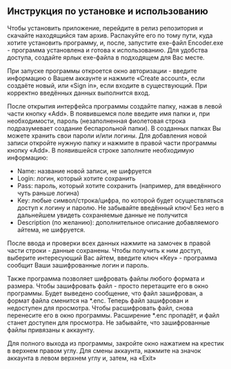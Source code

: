 ## Инструкция по установке и использованию

Чтобы установить приложение, перейдите в релиз репозитория и скачайте находящийся там архив. Распакуйте его по тому пути, куда хотите установить программу, и, после, запустите exe-файл Encoder.exe - программа установлена и готова к использованию. Для удобства доступа, создайте ярлык exe-файла в подходящем для Вас месте.

При запуске программы откроется окно авторизации - введите информацию о Вашем аккаунте и нажмите «Create account», если создаёте новый, или «Sign in», если входите в существующий. При корректно введённых данных выполнится вход.

После открытия интерфейса программы создайте папку, нажав в левой части кнопку «Add». В появившемся поле введите имя папки и, при необходимости, пароль (незаполненная фиолетовая строка подразумевает создание беспарольной папки).
В созданных папках Вы можете хранить свои пароли и/или логины. Для добавления новой записи откройте нужную папку и нажмите в правой части программы кнопку «Add». В появившейся строке заполните необходимую информацию:

* Name: название новой записи, не шифруется
* Login: логин, который хотите сохранить
* Pass: пароль, который хотите сохранить (например, для введённого чуть раньше логина)
* Key: любые символ/строка/цифра, по которой будет осуществляться доступ к логину и паролю. Не забывайте введённый ключ! Без него в дальнейшем увидеть сохраняемые данные не получится
* Description (по желанию): дополнительное описание добавляемого айтема, не шифруется.

После ввода и проверки всех данных нажмите на замочек в правой части строки - данные сохранены. Чтобы получить к ним доступ, выберите интересующий Вас айтем, введите ключ «Key» - программа сообщит Ваши зашифрованные логин и пароль.

Также программа позволяет шифровать файлы любого формата и размера. Чтобы зашифровать файл - просто перетащите его в окно программы. Будет выведено сообщение, что файл зашифрован, а формат файла сменится на *.enc. Теперь файл зашифрован и недоступен для просмотра. Чтобы расшифровать файл, снова перенесите его в окно программы. Расширение *.enc пропадёт, и файл станет доступен для просмотра. Не забывайте, что зашифрованные файлы привязаны к аккаунту.

Для полного выхода из программы, закройте окно нажатием на крестик в верхнем правом углу. Для смены аккаунта, нажмите на значок аккаунта в левом верхнем углу и, затем, на «Exit»